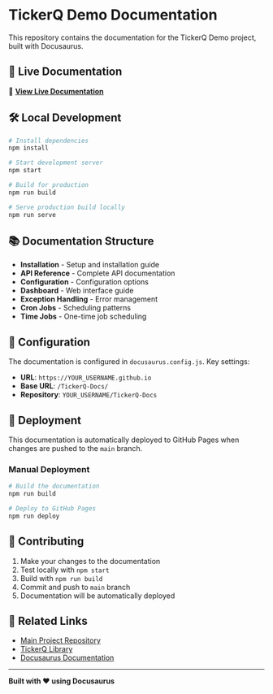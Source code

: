 # TickerQ Demo Documentation

This repository contains the documentation for the TickerQ Demo project, built with Docusaurus.

## 🚀 Live Documentation

📖 **[View Live Documentation](https://YOUR_USERNAME.github.io/TickerQ-Docs/)**

## 🛠️ Local Development

```bash
# Install dependencies
npm install

# Start development server
npm start

# Build for production
npm run build

# Serve production build locally
npm run serve
```

## 📚 Documentation Structure

- **Installation** - Setup and installation guide
- **API Reference** - Complete API documentation
- **Configuration** - Configuration options
- **Dashboard** - Web interface guide
- **Exception Handling** - Error management
- **Cron Jobs** - Scheduling patterns
- **Time Jobs** - One-time job scheduling

## 🔧 Configuration

The documentation is configured in `docusaurus.config.js`. Key settings:

- **URL**: `https://YOUR_USERNAME.github.io`
- **Base URL**: `/TickerQ-Docs/`
- **Repository**: `YOUR_USERNAME/TickerQ-Docs`

## 🚀 Deployment

This documentation is automatically deployed to GitHub Pages when changes are pushed to the `main` branch.

### Manual Deployment

```bash
# Build the documentation
npm run build

# Deploy to GitHub Pages
npm run deploy
```

## 📝 Contributing

1. Make your changes to the documentation
2. Test locally with `npm start`
3. Build with `npm run build`
4. Commit and push to `main` branch
5. Documentation will be automatically deployed

## 🔗 Related Links

- [Main Project Repository](https://github.com/YOUR_USERNAME/TickerQ_Demo)
- [TickerQ Library](https://github.com/your-org/tickerq)
- [Docusaurus Documentation](https://docusaurus.io/)

---

**Built with ❤️ using Docusaurus**